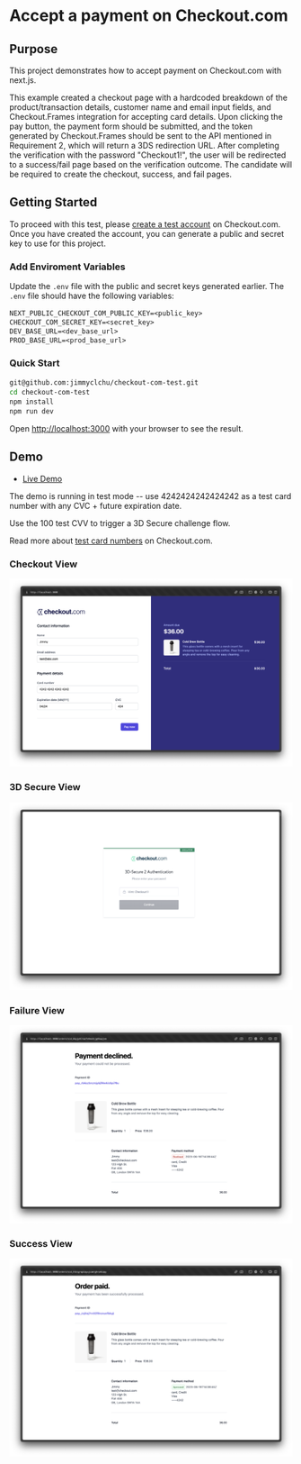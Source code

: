 # Accept a payment on Checkout.com

## Purpose

This project demonstrates how to accept payment on Checkout.com with next.js.

This example created a checkout page with a hardcoded breakdown of the product/transaction details, customer name and email input fields, and Checkout.Frames integration for accepting card details. Upon clicking the pay button, the payment form should be submitted, and the token generated by Checkout.Frames should be sent to the API mentioned in Requirement 2, which will return a 3DS redirection URL. After completing the verification with the password "Checkout1!", the user will be redirected to a success/fail page based on the verification outcome. The candidate will be required to create the checkout, success, and fail pages.

## Getting Started

To proceed with this test, please [create a test account](https://www.checkout.com/get-test-account) on Checkout.com. Once you have created the account, you can generate a public and secret key to use for this project.

### Add Enviroment Variables

Update the `.env` file with the public and secret keys generated earlier. The `.env` file should have the following variables:

```env
NEXT_PUBLIC_CHECKOUT_COM_PUBLIC_KEY=<public_key>
CHECKOUT_COM_SECRET_KEY=<secret_key>
DEV_BASE_URL=<dev_base_url>
PROD_BASE_URL=<prod_base_url>
```

### Quick Start

```bash
git@github.com:jimmyclchu/checkout-com-test.git
cd checkout-com-test
npm install
npm run dev
```

Open [http://localhost:3000](http://localhost:3000) with your browser to see the result.

## Demo

* [Live Demo](https://checkout-com-test.vercel.app)

The demo is running in test mode -- use 4242424242424242 as a test card number with any CVC + future expiration date.

Use the 100 test CVV to trigger a 3D Secure challenge flow.

Read more about [test card numbers](https://www.checkout.com/docs/developer-resources/testing/test-cards) on Checkout.com.

### Checkout View

![Checkout View](docs/checkout_view.png)

### 3D Secure View

![3D Secure View](docs/3ds_view.png)

### Failure View

![Failure View](docs/failure_view.png)

### Success View

![Checkout View](docs/success_view.png)
